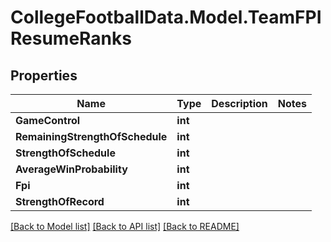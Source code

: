 # CollegeFootballData.Model.TeamFPIResumeRanks

## Properties

Name | Type | Description | Notes
------------ | ------------- | ------------- | -------------
**GameControl** | **int** |  | 
**RemainingStrengthOfSchedule** | **int** |  | 
**StrengthOfSchedule** | **int** |  | 
**AverageWinProbability** | **int** |  | 
**Fpi** | **int** |  | 
**StrengthOfRecord** | **int** |  | 

[[Back to Model list]](../../README.md#documentation-for-models) [[Back to API list]](../../README.md#documentation-for-api-endpoints) [[Back to README]](../../README.md)

